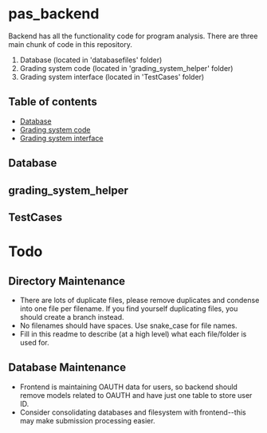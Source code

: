 # pas_backend
Backend has all the functionality code for program analysis. There are three main chunk of code in this repository. 
1. Database (located in 'databasefiles' folder)
2. Grading system code (located in 'grading_system_helper' folder)
3. Grading system interface (located in 'TestCases' folder)

## Table of contents
* [Database](#Database)
* [Grading system code](#grading_system_helper)
* [Grading system interface](#TestCases)

## Database


## grading_system_helper


## TestCases


# Todo

## Directory Maintenance

- There are lots of duplicate files, please remove duplicates and condense into one file per filename. If you find 
    yourself duplicating files, you should create a branch instead.
- No filenames should have spaces. Use snake_case for file names.
- Fill in this readme to describe (at a high level) what each file/folder is used for.


## Database Maintenance

- Frontend is maintaining OAUTH data for users, so backend should remove models
related to OAUTH and have just one table to store user ID.
- Consider consolidating databases and filesystem with frontend--this may make submission processing easier.


